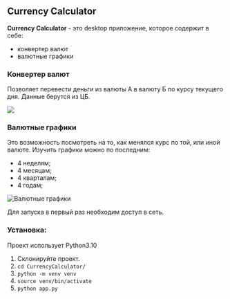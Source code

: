 ## Currency Calculator
**Currency Calculator** - это desktop приложение, которое содержит в себе:

- конвертер валют
- валютные графики

### Конвертер валют
Позволяет перевести деньги из валюты А в валюту Б по курсу текущего дня. Данные берутся из ЦБ.

![](https://i.ibb.co/wWMJ36c/Screenshot-from-2023-04-02-14-31-37.png)

### Валютные графики
Это возможность посмотреть на то, как менялся курс по той, или иной валюте. Изучить графики можно по последним:
- 4 неделям;
- 4 месяцам;
- 4 кварталам;
- 4 годам;

![Валютные графики](https://i.ibb.co/BVVjrML/Screenshot-from-2023-04-02-14-31-27.png)

Для запуска в первый раз необходим доступ в сеть.

### Установка:
Проект использует Python3.10

1. Склонируйте проект.
2. `cd CurrencyCalculator/`
3. `python -m venv venv`
4. `source venv/bin/activate`
5. `python app.py`
